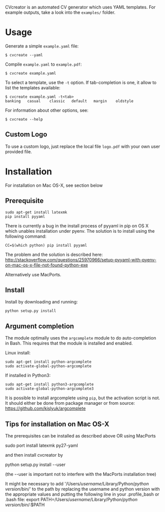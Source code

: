 
CVcreator is an automated CV generator which uses YAML templates.
For example outputs, take a look into the `examples/` folder.

Usage
=====
Generate a simple `example.yaml` file:
```
$ cvcreate --yaml
```
Compile `example.yaml` to `example.pdf`:
```
$ cvcreate example.yaml
```

To select a template, use the `-t` option. If tab-completion is one, it allow
to list the templates available:
```
$ cvcreate example.yaml -t<tab>
banking   casual    classic   default   margin    oldstyle
```

For information about other options, see:
```
$ cvcreate --help
```

Custom Logo
-----------
To use a custom logo, just replace the local file `logo.pdf` with your own
user provided file.

Installation
============
For installation on Mac OS-X, see section below

Prerequisite
------------
```
sudo apt-get install latexmk
pip install pyyaml
```

There is currently a bug in the install process of pyyaml in pip on OS X which
unables installation under pyenv. The solution is to install using the
following command:
```
CC=$(which python) pip install pyyaml
```
The problem and the solution is described here:
http://stackoverflow.com/questions/25970966/setup-pyyaml-with-pyenv-on-mac-os-x-file-not-found-python-exe

Alternatively use MacPorts.

Install
-------
Install by downloading and running:
```
python setup.py install
```

Argument completion
-------------------
The module optimally uses the `argcomplete` module to do auto-completion in
Bash. This requires that the module is installed and enabled.

Linux install:
```
sudo apt-get install python-argcomplete
sudo activate-global-python-argcomplete
```

If installed in Python3:
```
sudo apt-get install python3-argcomplete
sudo activate-global-python-argcomplete3
```

It is possible to install argcomplete using `pip`, but the activation script is
not. It should either be done from package manager or from source:
https://github.com/kislyuk/argcomplete

Tips for installation on Mac OS-X
---------------------------------
The prerequisites can be installed as described above OR using MacPorts

sudo port install latexmk py27-yaml

and then install cvcreator by

python setup.py install --user

(the --user is important not to interfere with the MacPorts installation tree)

It might be necessary to add '/Users/*username*/Library/Python/*python version*/bin/' to the path by replacing the username and python version with the appropriate values and putting the following line in your .profile_bash or .bash file:
export PATH=/Users/*username*/Library/Python/*python version*/bin/:$PATH
